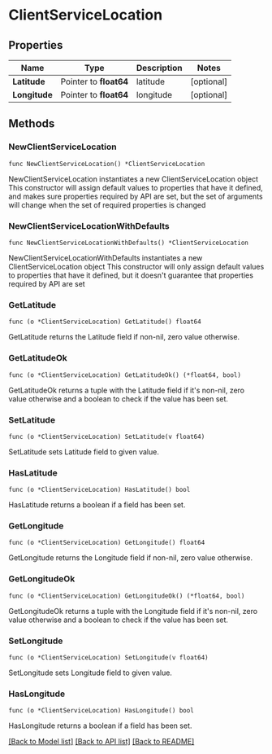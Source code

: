 # ClientServiceLocation

## Properties

Name | Type | Description | Notes
------------ | ------------- | ------------- | -------------
**Latitude** | Pointer to **float64** | latitude | [optional] 
**Longitude** | Pointer to **float64** | longitude | [optional] 

## Methods

### NewClientServiceLocation

`func NewClientServiceLocation() *ClientServiceLocation`

NewClientServiceLocation instantiates a new ClientServiceLocation object
This constructor will assign default values to properties that have it defined,
and makes sure properties required by API are set, but the set of arguments
will change when the set of required properties is changed

### NewClientServiceLocationWithDefaults

`func NewClientServiceLocationWithDefaults() *ClientServiceLocation`

NewClientServiceLocationWithDefaults instantiates a new ClientServiceLocation object
This constructor will only assign default values to properties that have it defined,
but it doesn't guarantee that properties required by API are set

### GetLatitude

`func (o *ClientServiceLocation) GetLatitude() float64`

GetLatitude returns the Latitude field if non-nil, zero value otherwise.

### GetLatitudeOk

`func (o *ClientServiceLocation) GetLatitudeOk() (*float64, bool)`

GetLatitudeOk returns a tuple with the Latitude field if it's non-nil, zero value otherwise
and a boolean to check if the value has been set.

### SetLatitude

`func (o *ClientServiceLocation) SetLatitude(v float64)`

SetLatitude sets Latitude field to given value.

### HasLatitude

`func (o *ClientServiceLocation) HasLatitude() bool`

HasLatitude returns a boolean if a field has been set.

### GetLongitude

`func (o *ClientServiceLocation) GetLongitude() float64`

GetLongitude returns the Longitude field if non-nil, zero value otherwise.

### GetLongitudeOk

`func (o *ClientServiceLocation) GetLongitudeOk() (*float64, bool)`

GetLongitudeOk returns a tuple with the Longitude field if it's non-nil, zero value otherwise
and a boolean to check if the value has been set.

### SetLongitude

`func (o *ClientServiceLocation) SetLongitude(v float64)`

SetLongitude sets Longitude field to given value.

### HasLongitude

`func (o *ClientServiceLocation) HasLongitude() bool`

HasLongitude returns a boolean if a field has been set.


[[Back to Model list]](../README.md#documentation-for-models) [[Back to API list]](../README.md#documentation-for-api-endpoints) [[Back to README]](../README.md)


